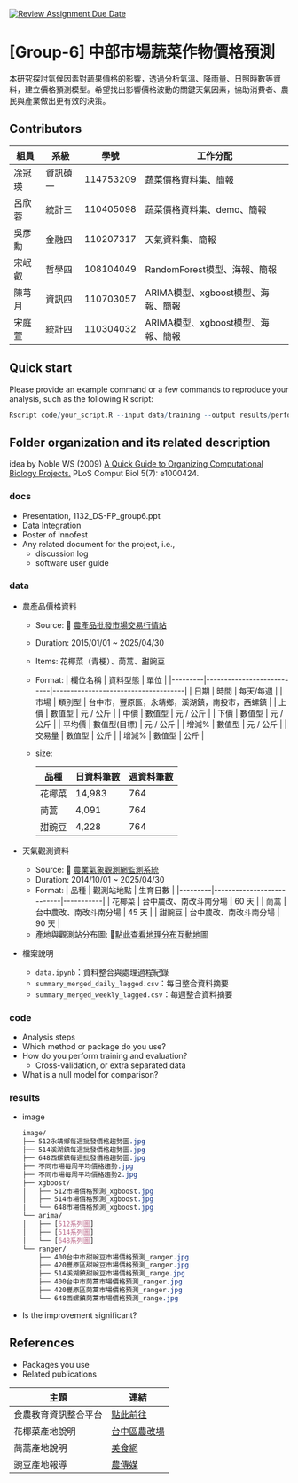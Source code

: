 [![Review Assignment Due Date](https://classroom.github.com/assets/deadline-readme-button-22041afd0340ce965d47ae6ef1cefeee28c7c493a6346c4f15d667ab976d596c.svg)](https://classroom.github.com/a/HR2Xz9sU)
# [Group-6] 中部市場蔬菜作物價格預測
本研究探討氣候因素對蔬果價格的影響，透過分析氣溫、降雨量、日照時數等資料，建立價格預測模型。希望找出影響價格波動的關鍵天氣因素，協助消費者、農民與產業做出更有效的決策。

## Contributors
|組員|系級|學號|工作分配|
|-|-|-|-|
|凃冠瑛|資訊碩一|114753209|蔬菜價格資料集、簡報|
|呂欣蓉|統計三|110405098|蔬菜價格資料集、demo、簡報|
|吳彥勳|金融四|110207317|天氣資料集、簡報|
|宋岷叡|哲學四|108104049|RandomForest模型、海報、簡報|
|陳芎月|資訊四|110703057|ARIMA模型、xgboost模型、海報、簡報|
|宋庭萱|統計四|110304032|ARIMA模型、xgboost模型、海報、簡報|


## Quick start
Please provide an example command or a few commands to reproduce your analysis, such as the following R script:
```R
Rscript code/your_script.R --input data/training --output results/performance.tsv
```

## Folder organization and its related description
idea by Noble WS (2009) [A Quick Guide to Organizing Computational Biology Projects.](https://journals.plos.org/ploscompbiol/article?id=10.1371/journal.pcbi.1000424) PLoS Comput Biol 5(7): e1000424.

### docs
* Presentation, 1132_DS-FP_group6.ppt
* Data Integration
* Poster of Innofest
* Any related document for the project, i.e.,
  * discussion log
  * software user guide

### data
* 農產品價格資料
  * Source: 🔗 [農產品批發市場交易行情站](https://amis.afa.gov.tw/veg/VegProdDayTransInfo.aspx)
  * Duration: 2015/01/01 ~ 2025/04/30
  * Items: 花椰菜（青梗）、茼蒿、甜豌豆
  * Format:
    | 欄位名稱    | 資料型態                |            單位                  |
    |---------|---------------------------|-------------------------------------|
    | 日期  |           時間           |            每天/每週               |
    | 市場    |       類別型          |    台中市，豐原區，永靖鄉，溪湖鎮，南投市，西螺鎮     |
    | 上價  |      數值型       | 元 / 公斤     |
    | 中價  |      數值型       | 元 / 公斤     |
    | 下價  |      數值型       | 元 / 公斤     |
    | 平均價  | 數值型(目標)   | 元 / 公斤     |
    | 增減%  |     數值型   | 元 / 公斤     |
    | 交易量  |    數值型   | 公斤     |
    | 增減%  |   數值型   |   公斤     |
  * size:

    | 品種    | 日資料筆數 | 週資料筆數 |
    |---------|------------|-------------|
    | 花椰菜  | 14,983     | 764         |
    | 茼蒿    | 4,091      | 764         |
    | 甜豌豆  | 4,228      | 764         |

* 天氣觀測資料
  * Source: 🔗 [農業氣象觀測網監測系統](https://agr.cwa.gov.tw/history/station_day)
  * Duration: 2014/10/01 ~ 2025/04/30
  * Format:
    | 品種    | 觀測站地點                | 生育日數 |
    |---------|---------------------------|-----------|
    | 花椰菜  | 台中農改、南改斗南分場   | 60 天     |
    | 茼蒿    | 台中農改、南改斗南分場   | 45 天     |
    | 甜豌豆  | 台中農改、南改斗南分場   | 90 天     |
  * 產地與觀測站分布圖: 🔗[點此查看地理分布互動地圖](https://www.google.com/maps/d/u/0/edit?mid=1ReIEOk9rDv4Jogp6OP7GNVv825XCBh0&usp=sharing)

* 檔案說明
  - `data.ipynb`：資料整合與處理過程紀錄
  - `summary_merged_daily_lagged.csv`：每日整合資料摘要
  - `summary_merged_weekly_lagged.csv`：每週整合資料摘要
  
### code
* Analysis steps
* Which method or package do you use?
* How do you perform training and evaluation?
  * Cross-validation, or extra separated data
* What is a null model for comparison?

### results
* image
  ```css
  image/
  ├── 512永靖鄉每週批發價格趨勢圖.jpg
  ├── 514溪湖鎮每週批發價格趨勢圖.jpg
  ├── 648西螺鎮每週批發價格趨勢圖.jpg
  ├── 不同市場每周平均價格趨勢.jpg
  ├── 不同市場每周平均價格趨勢2.jpg
  ├── xgboost/
  │   ├── 512市場價格預測_xgboost.jpg
  │   ├── 514市場價格預測_xgboost.jpg
  │   └── 648市場價格預測_xgboost.jpg
  └── arima/
  │   ├── [512系列圖]
  │   ├── [514系列圖]
  │   └── [648系列圖]
  └── ranger/
      ├── 400台中市甜豌豆市場價格預測_ranger.jpg
      ├── 420豐原區甜豌豆市場價格預測_ranger.jpg
      ├── 514溪湖鎮甜豌豆市場價格預測_range.jpg
      ├── 400台中市茼蒿市場價格預測_ranger.jpg
      ├── 420豐原區茼蒿市場價格預測_ranger.jpg
      └── 648西螺鎮茼蒿市場價格預測_range.jpg
  ```
* Is the improvement significant?

## References
* Packages you use
* Related publications

| 主題             | 連結 |
|------------------|------|
| 食農教育資訊整合平台 | [點此前往](https://fae.moa.gov.tw/map/county_agri.php) |
| 花椰菜產地說明     | [台中區農改場](https://www.tcdares.gov.tw/theme_data.php?theme=news&sub_theme=event&id=13643) |
| 茼蒿產地說明      | [美食網](https://food.ltn.com.tw/article/1282) |
| 豌豆產地報導      | [農傳媒](https://www.agriharvest.tw/archives/73963) |
